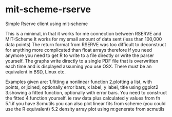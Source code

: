 # mit-scheme-rserve
Simple Rserve client using mit-scheme


This is a minimal, in that it works for me connection between RSERVE and MIT-Scheme
It works for my small amount of data sent (less than 100,000 data points)
The return format from RSERVE was too difficult to deconstruct for anything more complicated than float arrays
therefore if you need anymore you need to get R to write to a file directly or write the parser yourself.
The graphs write directly to a single PDF file that is overwritten each time and is displayed assuming
you use OSX. There must be an equivalent in BSD, Linux etc.

Examples given are:
1.fitting a nonlinear function
2.plotting a list, with points, or joined, optionally error bars, x label, y label, title using ggplot2
3.showing a fitted function, optionally with error bars. You need to construct the fitted
4.function yourself. ie raw data plus calculated y values from fn
5.1.if you have Scmutils you can also plot linear fits from scheme (you could use the R equivalent)
5.2 density array plot using m:generate from scmutils

